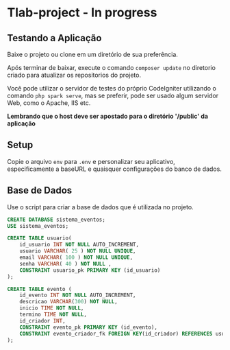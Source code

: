 # Tlab-project - In progress

## Testando a Aplicação

Baixe o projeto ou clone em um diretório de sua preferência.

Após terminar de baixar, execute o comando `composer update` no diretorio criado para atualizar os repositorios do projeto.

Você pode utilizar o servidor de testes do próprio CodeIgniter utilizando o comando `php spark serve`, mas se preferir, pode ser usado algum servidor Web, como o Apache, IIS etc. 


**Lembrando que o host deve ser apostado para o diretório '/public' da aplicação**

## Setup

Copie o arquivo `env` para `.env` e personalizar seu aplicativo, especificamente a baseURL
e quaisquer configurações do banco de dados.

## Base de Dados

Use o script para criar a base de dados que é utilizada no projeto.

```sql
CREATE DATABASE sistema_eventos;
USE sistema_eventos;

CREATE TABLE usuario(
	id_usuario INT NOT NULL AUTO_INCREMENT,
	usuario VARCHAR( 25 ) NOT NULL UNIQUE,
    email VARCHAR( 100 ) NOT NULL UNIQUE,
	senha VARCHAR( 40 ) NOT NULL ,
	CONSTRAINT usuario_pk PRIMARY KEY (id_usuario)
);

CREATE TABLE evento (
	id_evento INT NOT NULL AUTO_INCREMENT,
	descricao VARCHAR(300) NOT NULL,
	inicio TIME NOT NULL,
	termino TIME NOT NULL,
	id_criador INT,
	CONSTRAINT evento_pk PRIMARY KEY (id_evento),
	CONSTRAINT evento_criador_fk FOREIGN KEY(id_criador) REFERENCES usuario(id_usuario)
);
```